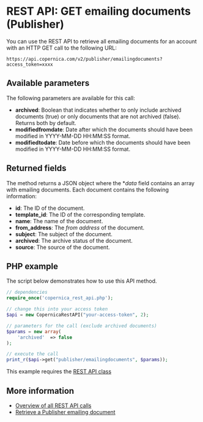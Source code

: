 # REST API: GET emailing documents (Publisher)

You can use the REST API to retrieve all emailing documents for an account 
with an HTTP GET call to the following URL:

`https://api.copernica.com/v2/publisher/emailingdocuments?access_token=xxxx`

## Available parameters

The following parameters are available for this call:

* **archived**: Boolean that indicates whether to only include archived documents (true) 
or only documents that are not archived (false). Returns both by default.
* **modifiedfromdate**: Date after which the documents should have been modified in YYYY-MM-DD HH:MM:SS format.
* **modifiedtodate**: Date before which the documents should have been modified in YYYY-MM-DD HH:MM:SS format.

## Returned fields

The method returns a JSON object where the **data* field contains an array 
with emailing documents. Each document contains the following information:

* **id**: The ID of the document.    
* **template_id**: The ID of the corresponding template.
* **name**: The name of the document.
* **from_address**: The *from address* of the document.
* **subject**: The subject of the document.
* **archived**: The archive status of the document.
* **source**: The source of the document.

## PHP example

The script below demonstrates how to use this API method.

```php
// dependencies
require_once('copernica_rest_api.php');

// change this into your access token
$api = new CopernicaRestAPI("your-access-token", 2);

// parameters for the call (exclude archived documents)
$params = new array(
    'archived'  => false
);

// execute the call
print_r($api->get("publisher/emailingdocuments", $params));
```

This example requires the [REST API class](./rest-php)

## More information

* [Overview of all REST API calls](./rest-api)
* [Retrieve a Publisher emailing document](./rest-get-publisher-emailingdocument)
